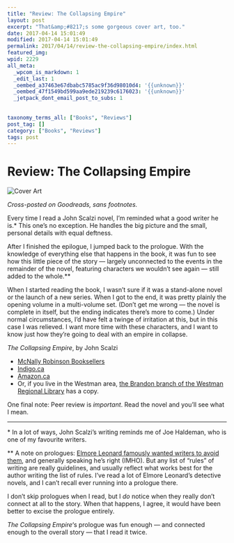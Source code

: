 ```yaml
---
title: "Review: The Collapsing Empire"
layout: post
excerpt: "That&amp;#8217;s some gorgeous cover art, too."
date: 2017-04-14 15:01:49
modified: 2017-04-14 15:01:49
permalink: 2017/04/14/review-the-collapsing-empire/index.html
featured_img: 
wpid: 2229
all_meta: 
  _wpcom_is_markdown: 1
  _edit_last: 1
  _oembed_a37463e67dbabc5785ac9f36d98010d4: '{{unknown}}'
  _oembed_47f1549bd599aa9ede219239c6176023: '{{unknown}}'
  _jetpack_dont_email_post_to_subs: 1
  
  
taxonomy_terms_all: ["Books", "Reviews"]
post_tag: []
category: ["Books", "Reviews"]
tags: post
---
```


# Review: The Collapsing Empire

![Cover Art](http://scifiaddicts.com/wp-content/uploads/2017/02/collapsing-empire-cover-no-text-feat.jpg)

*Cross-posted on Goodreads, sans footnotes.*

Every time I read a John Scalzi novel, I’m reminded what a good writer he is.\* This one’s no exception. He handles the big picture and the small, personal details with equal deftness.

After I finished the epilogue, I jumped back to the prologue. With the knowledge of everything else that happens in the book, it was fun to see how this little piece of the story — largely unconnected to the events in the remainder of the novel, featuring characters we wouldn’t see again — still added to the whole.\*\*

When I started reading the book, I wasn’t sure if it was a stand-alone novel or the launch of a new series. When I got to the end, it was pretty plainly the opening volume in a multi-volume set. (Don’t get me wrong — the novel is complete in itself, but the ending indicates there’s more to come.) Under normal circumstances, I’d have felt a twinge of irritation at this, but in this case I was relieved. I want more time with these characters, and I want to know just how they’re going to deal with an empire in collapse.

*The Collapsing Empire*, by John Scalzi

- [McNally Robinson Booksellers](http://www.mcnallyrobinson.com/9780765388889/john-scalzi/the-collapsing-empire)
- [Indigo.ca](https://www.chapters.indigo.ca/en-ca/books/the-collapsing-empire/9780765388889-item.html)
- [Amazon.ca](https://www.amazon.ca/Collapsing-Empire-John-Scalzi/dp/076538888X/)
- Or, if you live in the Westman area, [the Brandon branch of the Westman Regional Library](http://wmrl.ca/) has a copy.

One final note: Peer review is *important*. Read the novel and you’ll see what I mean.

- - - - - -

\* In a lot of ways, John Scalzi’s writing reminds me of Joe Haldeman, who is one of my favourite writers.

\*\* A note on prologues: [Elmore Leonard famously wanted writers to avoid them](http://www.nytimes.com/2001/07/16/arts/writers-writing-easy-adverbs-exclamation-points-especially-hooptedoodle.html), and generally speaking he’s right (IMHO). But any list of “rules” of writing are really guidelines, and usually reflect what works best for the author writing the list of rules. I’ve read a lot of Elmore Leonard’s detective novels, and I can’t recall ever running into a prologue there.

I don’t skip prologues when I read, but I *do* notice when they really don’t connect at all to the story. When that happens, I agree, it would have been better to excise the prologue entirely.

*The Collapsing Empire*‘s prologue was fun enough — and connected enough to the overall story — that I read it twice.